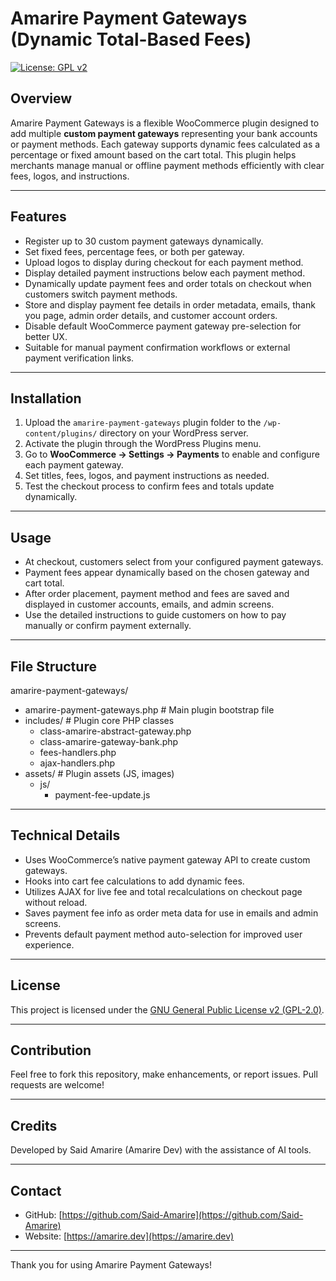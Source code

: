 # Amarire Payment Gateways (Dynamic Total-Based Fees)

[![License: GPL v2](https://img.shields.io/badge/license-GPLv2-blue.svg)](https://www.gnu.org/licenses/old-licenses/gpl-2.0.en.html)

## Overview  
Amarire Payment Gateways is a flexible WooCommerce plugin designed to add multiple **custom payment gateways** representing your bank accounts or payment methods. Each gateway supports dynamic fees calculated as a percentage or fixed amount based on the cart total. This plugin helps merchants manage manual or offline payment methods efficiently with clear fees, logos, and instructions.

---

## Features

- Register up to 30 custom payment gateways dynamically.  
- Set fixed fees, percentage fees, or both per gateway.  
- Upload logos to display during checkout for each payment method.  
- Display detailed payment instructions below each payment method.  
- Dynamically update payment fees and order totals on checkout when customers switch payment methods.  
- Store and display payment fee details in order metadata, emails, thank you page, admin order details, and customer account orders.  
- Disable default WooCommerce payment gateway pre-selection for better UX.  
- Suitable for manual payment confirmation workflows or external payment verification links.

---

## Installation

1. Upload the `amarire-payment-gateways` plugin folder to the `/wp-content/plugins/` directory on your WordPress server.  
2. Activate the plugin through the WordPress Plugins menu.  
3. Go to **WooCommerce → Settings → Payments** to enable and configure each payment gateway.  
4. Set titles, fees, logos, and payment instructions as needed.  
5. Test the checkout process to confirm fees and totals update dynamically.

---

## Usage

- At checkout, customers select from your configured payment gateways.  
- Payment fees appear dynamically based on the chosen gateway and cart total.  
- After order placement, payment method and fees are saved and displayed in customer accounts, emails, and admin screens.  
- Use the detailed instructions to guide customers on how to pay manually or confirm payment externally.

---

## File Structure

amarire-payment-gateways/
- amarire-payment-gateways.php  # Main plugin bootstrap file
- includes/  # Plugin core PHP classes
  - class-amarire-abstract-gateway.php
  - class-amarire-gateway-bank.php
  - fees-handlers.php
  - ajax-handlers.php
- assets/  # Plugin assets (JS, images)
  - js/
    - payment-fee-update.js



---

## Technical Details

- Uses WooCommerce’s native payment gateway API to create custom gateways.  
- Hooks into cart fee calculations to add dynamic fees.  
- Utilizes AJAX for live fee and total recalculations on checkout page without reload.  
- Saves payment fee info as order meta data for use in emails and admin screens.  
- Prevents default payment method auto-selection for improved user experience.

---

## License

This project is licensed under the [GNU General Public License v2 (GPL-2.0)](https://www.gnu.org/licenses/old-licenses/gpl-2.0.en.html).

---

## Contribution

Feel free to fork this repository, make enhancements, or report issues. Pull requests are welcome!

---

## Credits

Developed by Said Amarire (Amarire Dev) with the assistance of AI tools.

---

## Contact

- GitHub: [https://github.com/Said-Amarire](https://github.com/Said-Amarire)  
- Website: [https://amarire.dev](https://amarire.dev)  

---

Thank you for using Amarire Payment Gateways!
